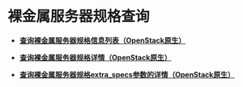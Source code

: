 # 裸金属服务器规格查询<a name="ZH-CN_TOPIC_0053158668"></a>

-   **[查询裸金属服务器规格信息列表（OpenStack原生）](查询裸金属服务器规格信息列表（OpenStack原生）.md)**  

-   **[查询裸金属服务器规格详情（OpenStack原生）](查询裸金属服务器规格详情（OpenStack原生）.md)**  

-   **[查询裸金属服务器规格extra\_specs参数的详情（OpenStack原生）](查询裸金属服务器规格extra_specs参数的详情（OpenStack原生）.md)**  


